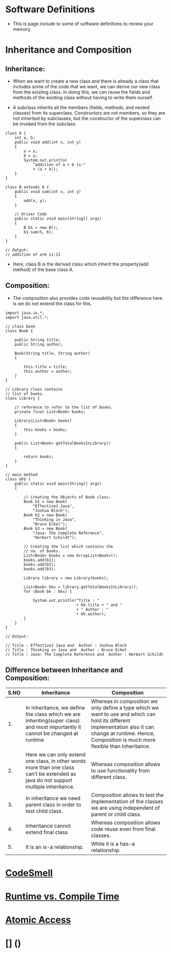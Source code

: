 # Software Definitions

- This is page include to some of software definitions to review your memory

# Inheritance and Composition

## Inheritance: 

- When we want to create a new class and there is already a class that includes some of the code that we want, we can derive our new class from the existing class. In doing this, we can reuse the fields and methods of the existing class without having to write them ourself.

- A subclass inherits all the members (fields, methods, and nested classes) from its superclass. Constructors are not members, so they are not inherited by subclasses, but the constructor of the superclass can be invoked from the subclass.

```jave
class A {
    int a, b;
    public void add(int x, int y)
    {
        a = x;
        b = y;
        System.out.println(
            "addition of a + b is:"
            + (a + b));
    }
}
 
class B extends A {
    public void sum(int x, int y)
    {
        add(x, y);
    }
 
    // Driver Code
    public static void main(String[] args)
    {
        B b1 = new B();
        b1.sum(5, 6);
    }
}

// Output: 
// addition of a+b is:11 

```
- Here, class B is the derived class which inherit the property(add method) of the base class A.

## Composition: 
 - The composition also provides code reusability but the difference here is we do not extend the class for this.
 
 ```jave
 import java.io.*;
 import java.util.*;
  
 // class book
 class Book {
  
     public String title;
     public String author;
  
     Book(String title, String author)
     {
  
         this.title = title;
         this.author = author;
     }
 }
  
 // Library class contains
 // list of books.
 class Library {
  
     // reference to refer to the list of books.
     private final List<Book> books;
  
     Library(List<Book> books)
     {
         this.books = books;
     }
  
     public List<Book> getTotalBooksInLibrary()
     {
  
         return books;
     }
 }
  
 // main method
 class GFG {
     public static void main(String[] args)
     {
  
         // Creating the Objects of Book class.
         Book b1 = new Book(
             "EffectiveJ Java",
             "Joshua Bloch");
         Book b2 = new Book(
             "Thinking in Java",
             "Bruce Eckel");
         Book b3 = new Book(
             "Java: The Complete Reference",
             "Herbert Schildt");
  
         // Creating the list which contains the
         // no. of books.
         List<Book> books = new ArrayList<Book>();
         books.add(b1);
         books.add(b2);
         books.add(b3);
  
         Library library = new Library(books);
  
         List<Book> bks = library.getTotalBooksInLibrary();
         for (Book bk : bks) {
  
             System.out.println("Title : "
                                + bk.title + " and "
                                + " Author : "
                                + bk.author);
         }
     }
 }
 
 // Output:
 
 // Title : EffectiveJ Java and  Author : Joshua Bloch
 // Title : Thinking in Java and  Author : Bruce Eckel
 // Title : Java: The Complete Reference and  Author : Herbert Schildt
 
 ```

## Difference between Inheritance and Composition:

| S.NO  | Inheritance | Composition
| ------------- | ------------- | ------------- |
| 1.  | In inheritance, we define the class which we are inheriting(super class) and most importantly it cannot be changed at runtime  | Whereas in composition we only define a type which we want to use and which can hold its different implementation also it can change at runtime. Hence, Composition is much more flexible than Inheritance. | 
| 2.  | Here we can only extend one class, in other words more than one class can’t be extended as java do not support multiple inheritance.   | Whereas composition allows to use functionality from different class. |
| 3. | In inheritance we need parent class in order to test child class. | Composition allows to test the implementation of the classes we are using independent of parent or child class. |
| 4. | Inheritance cannot extend final class.  | Whereas composition allows code reuse even from final classes. |
| 5. | It is an is-a relationship.  | While it is a has-a relationship. |


# [CodeSmell](https://www.codegrip.tech/productivity/everything-you-need-to-know-about-code-smells/)


# [Runtime vs. Compile Time](https://www.baeldung.com/cs/runtime-vs-compile-time)



# [Atomic Access](https://docs.oracle.com/javase/tutorial/essential/concurrency/atomic.html)

# [] ()
